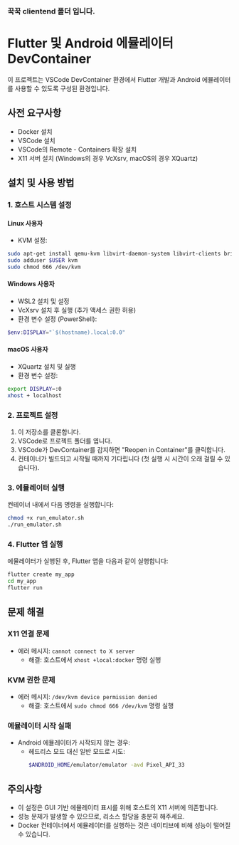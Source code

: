 ### 꾹꾹 clientend 폴더 입니다.

# Flutter 및 Android 에뮬레이터 DevContainer

이 프로젝트는 VSCode DevContainer 환경에서 Flutter 개발과 Android 에뮬레이터를 사용할 수 있도록 구성된 환경입니다.

## 사전 요구사항

- Docker 설치
- VSCode 설치
- VSCode의 Remote - Containers 확장 설치
- X11 서버 설치 (Windows의 경우 VcXsrv, macOS의 경우 XQuartz)

## 설치 및 사용 방법

### 1. 호스트 시스템 설정

#### Linux 사용자
- KVM 설정: 
```bash
sudo apt-get install qemu-kvm libvirt-daemon-system libvirt-clients bridge-utils
sudo adduser $USER kvm
sudo chmod 666 /dev/kvm
```

#### Windows 사용자
- WSL2 설치 및 설정
- VcXsrv 설치 후 실행 (추가 액세스 권한 허용)
- 환경 변수 설정 (PowerShell):
```powershell
$env:DISPLAY="`$(hostname).local:0.0"
```

#### macOS 사용자
- XQuartz 설치 및 실행
- 환경 변수 설정:
```bash
export DISPLAY=:0
xhost + localhost
```

### 2. 프로젝트 설정

1. 이 저장소를 클론합니다.
2. VSCode로 프로젝트 폴더를 엽니다.
3. VSCode가 DevContainer를 감지하면 "Reopen in Container"를 클릭합니다.
4. 컨테이너가 빌드되고 시작될 때까지 기다립니다 (첫 실행 시 시간이 오래 걸릴 수 있습니다).

### 3. 에뮬레이터 실행

컨테이너 내에서 다음 명령을 실행합니다:

```bash
chmod +x run_emulator.sh
./run_emulator.sh
```

### 4. Flutter 앱 실행

에뮬레이터가 실행된 후, Flutter 앱을 다음과 같이 실행합니다:

```bash
flutter create my_app
cd my_app
flutter run
```

## 문제 해결

### X11 연결 문제
- 에러 메시지: `cannot connect to X server`
  - 해결: 호스트에서 `xhost +local:docker` 명령 실행

### KVM 권한 문제
- 에러 메시지: `/dev/kvm device permission denied`
  - 해결: 호스트에서 `sudo chmod 666 /dev/kvm` 명령 실행

### 에뮬레이터 시작 실패
- Android 에뮬레이터가 시작되지 않는 경우:
  - 헤드리스 모드 대신 일반 모드로 시도:
    ```bash
    $ANDROID_HOME/emulator/emulator -avd Pixel_API_33
    ```

## 주의사항

- 이 설정은 GUI 기반 에뮬레이터 표시를 위해 호스트의 X11 서버에 의존합니다.
- 성능 문제가 발생할 수 있으므로, 리소스 할당을 충분히 해주세요.
- Docker 컨테이너에서 에뮬레이터를 실행하는 것은 네이티브에 비해 성능이 떨어질 수 있습니다.